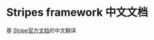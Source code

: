 # Stripes framework 中文文档

基 [Stripe官方文档](https://stripesframework.atlassian.net/wiki/display/STRIPES/Documentation)的中文翻译
